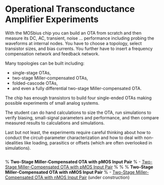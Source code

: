 # Operational Transconductance Amplifier Experiments

With the MOSbius chip you can build an OTA from scratch and then measure its DC, AC, transient, noise ... performance including probing the waveforms at internal nodes. You have to choose a topology, select transistor sizes, and bias currents. You further have to insert a frequency compensation network and feedback network. 

Many topologies can be built including:
* single-stage OTAs, 
* two-stage Miller-compensated OTAs, 
* folded-cascode OTAs, 
* and even a fully differential two-stage Miller-compensated OTA. 

The chip has enough transistors to build four single-ended OTAs making possible experiments of small analog systems. 

The student can do hand calculations to size the OTA, run simulations to verify biasing, small-signal parameters and performance, and then compare measured results to calculations and simulations. 

Last but not least, the experiments require careful thinking about how to conduct the circuit-parameter characterization and how to deal with non-idealities like loading, parasitics or offsets (which are often overlooked in simulations). 

```{tableofcontents}
```

% **Two-Stage Miller-Compensated OTA with pMOS Input Pair**
% - [Two-Stage Miller-Compensated OTA with pMOS Input Pair](./mota-se-p-16/mota-se-p-16.md)
% 
% 
% **Two-Stage Miller-Compensated OTA with nMOS Input Pair**
% - [Two-Stage Miller-Compensated OTA with nMOS Input Pair](./mota-single-ended/mota-single-ended.md) (under construction)

